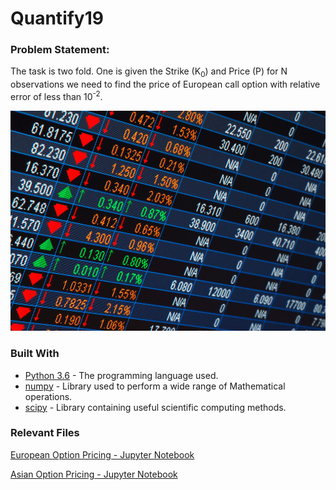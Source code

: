 # Quantify19

### Problem Statement:
The task is two fold. One is given the Strike (K<sub>0</sub>) and Price (P) for N observations we need to find the price of European call option with relative error of less than 10<sup>-2</sup>.
<p align="center">
  <img src="Images/prices.jpg">
</p>

### Built With

* [Python 3.6](https://www.python.org/) - The programming language used.
* [numpy](https://numpy.org/) - Library used to perform a wide range of Mathematical operations.
* [scipy](https://www.scipy.org/) - Library containing useful scientific computing methods.

### Relevant Files
[European Option Pricing - Jupyter Notebook](European%20Put%20Option.ipynb)

[Asian Option Pricing - Jupyter Notebook](Asian%20Put%20Option.ipynb)
